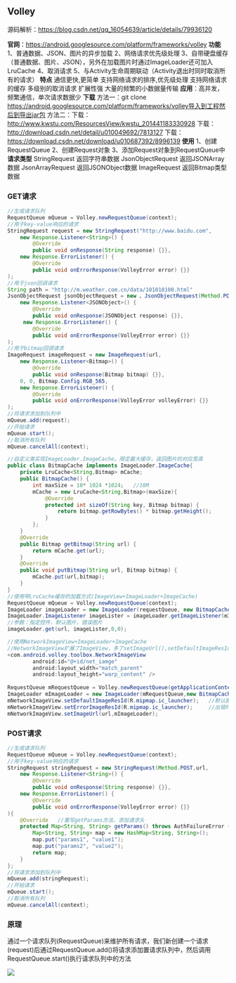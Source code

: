## Volley

源码解析：https://blog.csdn.net/qq_16054639/article/details/79936120

**官网**：https://android.googlesource.com/platform/frameworks/volley
**功能**
	1、普通数据、JSON、图片的异步加载
	2、网络请求优先级处理
	3、自带硬盘缓存（普通数据、图片、JSON），另外在加载图片时通过ImageLoader还可加入LruCache
	4、取消请求
	5、与Activity生命周期联动（Activity退出时同时取消所有的请求）
**特点**
	通信更快,更简单
	支持网络请求的排序,优先级处理
	支持网络请求的缓存
	多级别的取消请求
	扩展性强
	大量的频繁的小数据量传输
**应用**：高并发，频繁通信，单次请求数据少
**下载**
方法一：git clone https://android.googlesource.com/platform/frameworks/volley导入到工程然后到导出jar包
方法二：下载：http://www.kwstu.com/ResourcesView/kwstu_201441183330928
		下载：http://download.csdn.net/detail/u010049692/7813127
		下载：https://download.csdn.net/download/u010687392/8996139
**使用**
	1、创建RequestQueue
	2、创建Request对象
	3、添加Request对象到RequestQueue中
**请求类型**
	StringRequest				返回字符串数据
	JsonObjectRequest		返回JSONArray数据
	JsonArrayRequest		  返回JSONObject数据
	ImageRequest			 	返回Bitmap类型数据

### GET请求

```java
//生成请求队列
RequestQueue mQueue = Volley.newRequestQueue(context);  
//用于key-value响应的请求
StringRequest request = new StringRequest("http://www.baidu.com",  
    new Response.Listener<String>() {  
        @Override  
        public void onResponse(String response) {}}, 
    new Response.ErrorListener() {  
        @Override  
        public void onErrorResponse(VolleyError error) {}}
); 
//用于json回调请求
String path = "http://m.weather.com.cn/data/101010100.html"
JsonObjectRequest jsonObjectRequest = new 、JsonObjectRequest(Method.POST，path,  
	new Response.Listener<JSONObject>() {  
		@Override  
		public void onResponse(JSONObject response) {}}, 
     new Response.ErrorListener() {  
		@Override  
		public void onErrorResponse(VolleyError error) {}}
);  
//用于bitmap回调请求
ImageRequest imageRequest = new ImageRequest(url, 
	new Response.Listener<Bitmap>() {
		@Override
		public void onResponse(Bitmap bitmap) {}}, 
	0, 0, Bitmap.Config.RGB_565, 
	new Response.ErrorListener() {
		@Override
		public void onErrorResponse(VolleyError volleyError) {}}
);
//将请求添加到队列中
mQueue.add(request);
//开始请求
mQueue.start();
//取消所有队列
mQueue.cancelAll(context);
```

```java
//自定义类实现ImageLoader.ImageCache。限定最大缓存，返回图片的对应宽高
public class BitmapCache implements ImageLoader.ImageCache{
    private LruCache<String,Bitmap> mCache;
    public BitmapCache() {
        int maxSize = 10* 1024 *1024;	//10M
        mCache = new LruCache<String,Bitmap>(maxSize){
            @Override
            protected int sizeOf(String key, Bitmap bitmap) {
                return bitmap.getRowBytes() * bitmap.getHeight();
            }
        };
    }
    @Override
    public Bitmap getBitmap(String url) {
        return mCache.get(url);
    }
    @Override
    public void putBitmap(String url, Bitmap bitmap) {
        mCache.put(url,bitmap);
    }
}
//使用带LruCache缓存的加载方式(ImageView+ImageLoader+ImageCache)
RequestQueue mQueue = Volley.newRequestQueue(context);
ImageLoader imageLoader = new ImageLoader(requestQueue, new BitmapCache());//带缓存
ImageLoader.ImageListener imageLister = imageLoader.getImageListener(mImageView, R.mipmap.ic_launcher, R.mipmap.ic_launcher);
//参数：指定控件，默认图片，错误图片
imageLoader.get(url, imageLister,0,0);

//使用NetworkImageView+ImageLoader+ImageCache
//NetworkImageView扩展了ImageView，多了setImageUrl(),setDefaultImageResId(),setErrorImageResId
<com.android.volley.toolbox.NetworkImageView
        android:id="@+id/net_iamge"
        android:layout_width="match_parent"
        android:layout_height="warp_content" />
            
RequestQueue mRequestQueue = Volley.newRequestQueue(getApplicationContext());
ImageLoader mImageLoader = new ImageLoader(mRequestQueue,new BitmapCache());
mNetworkImageView.setDefaultImageResId(R.mipmap.ic_launcher);	//默认图片
mNetworkImageView.setErrorImageResId(R.mipmap.ic_launcher);		//出错时图片
mNetworkImageView.setImageUrl(url,mImageLoader);
```

### POST请求

```java
//生成请求队列
RequestQueue mQueue = Volley.newRequestQueue(context);  
//用于key-value响应的请求
StringRequest stringRequest = new StringRequest(Method.POST,url,
    new Response.Listener<String>() {  
        @Override  
        public void onResponse(String response) {}}, 
    new Response.ErrorListener() {  
        @Override  
        public void onErrorResponse(VolleyError error) {}}
){
    @Override  	//重写getParams方法，添加请求头
    protected Map<String, String> getParams() throws AuthFailureError {  
        Map<String, String> map = new HashMap<String, String>();  
        map.put("params1", "value1");  
        map.put("params2", "value2");  
        return map;  
    }  
}; 
//将请求添加到队列中
mQueue.add(stringRequest);
//开始请求
mQueue.start();
//取消所有队列
mQueue.cancelAll(context);
```

### 原理

​	通过一个请求队列(RequestQueue)来维护所有请求，我们新创建一个请求(request)后通过RequestQueue.add()将请求添加置请求队列中，然后调用RequestQueue.start()执行请求队列中的方法 

![](Volley%E5%8E%9F%E7%90%86%E5%9B%BE.png)

## 